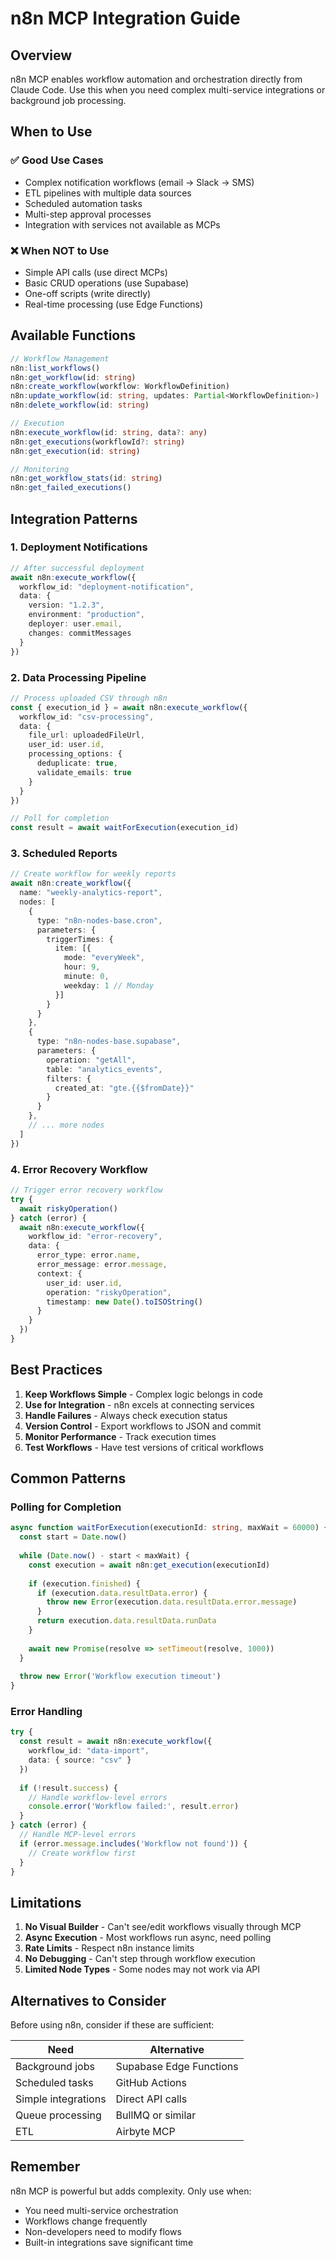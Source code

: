 # n8n MCP Integration Guide

## Overview
n8n MCP enables workflow automation and orchestration directly from Claude Code. Use this when you need complex multi-service integrations or background job processing.

## When to Use

### ✅ Good Use Cases
- Complex notification workflows (email → Slack → SMS)
- ETL pipelines with multiple data sources
- Scheduled automation tasks
- Multi-step approval processes
- Integration with services not available as MCPs

### ❌ When NOT to Use
- Simple API calls (use direct MCPs)
- Basic CRUD operations (use Supabase)
- One-off scripts (write directly)
- Real-time processing (use Edge Functions)

## Available Functions

```typescript
// Workflow Management
n8n:list_workflows()
n8n:get_workflow(id: string)
n8n:create_workflow(workflow: WorkflowDefinition)
n8n:update_workflow(id: string, updates: Partial<WorkflowDefinition>)
n8n:delete_workflow(id: string)

// Execution
n8n:execute_workflow(id: string, data?: any)
n8n:get_executions(workflowId?: string)
n8n:get_execution(id: string)

// Monitoring
n8n:get_workflow_stats(id: string)
n8n:get_failed_executions()
```

## Integration Patterns

### 1. Deployment Notifications
```typescript
// After successful deployment
await n8n:execute_workflow({
  workflow_id: "deployment-notification",
  data: {
    version: "1.2.3",
    environment: "production",
    deployer: user.email,
    changes: commitMessages
  }
})
```

### 2. Data Processing Pipeline
```typescript
// Process uploaded CSV through n8n
const { execution_id } = await n8n:execute_workflow({
  workflow_id: "csv-processing",
  data: {
    file_url: uploadedFileUrl,
    user_id: user.id,
    processing_options: {
      deduplicate: true,
      validate_emails: true
    }
  }
})

// Poll for completion
const result = await waitForExecution(execution_id)
```

### 3. Scheduled Reports
```typescript
// Create workflow for weekly reports
await n8n:create_workflow({
  name: "weekly-analytics-report",
  nodes: [
    {
      type: "n8n-nodes-base.cron",
      parameters: {
        triggerTimes: {
          item: [{
            mode: "everyWeek",
            hour: 9,
            minute: 0,
            weekday: 1 // Monday
          }]
        }
      }
    },
    {
      type: "n8n-nodes-base.supabase",
      parameters: {
        operation: "getAll",
        table: "analytics_events",
        filters: {
          created_at: "gte.{{$fromDate}}"
        }
      }
    },
    // ... more nodes
  ]
})
```

### 4. Error Recovery Workflow
```typescript
// Trigger error recovery workflow
try {
  await riskyOperation()
} catch (error) {
  await n8n:execute_workflow({
    workflow_id: "error-recovery",
    data: {
      error_type: error.name,
      error_message: error.message,
      context: {
        user_id: user.id,
        operation: "riskyOperation",
        timestamp: new Date().toISOString()
      }
    }
  })
}
```

## Best Practices

1. **Keep Workflows Simple** - Complex logic belongs in code
2. **Use for Integration** - n8n excels at connecting services
3. **Handle Failures** - Always check execution status
4. **Version Control** - Export workflows to JSON and commit
5. **Monitor Performance** - Track execution times
6. **Test Workflows** - Have test versions of critical workflows

## Common Patterns

### Polling for Completion
```typescript
async function waitForExecution(executionId: string, maxWait = 60000) {
  const start = Date.now()
  
  while (Date.now() - start < maxWait) {
    const execution = await n8n:get_execution(executionId)
    
    if (execution.finished) {
      if (execution.data.resultData.error) {
        throw new Error(execution.data.resultData.error.message)
      }
      return execution.data.resultData.runData
    }
    
    await new Promise(resolve => setTimeout(resolve, 1000))
  }
  
  throw new Error('Workflow execution timeout')
}
```

### Error Handling
```typescript
try {
  const result = await n8n:execute_workflow({
    workflow_id: "data-import",
    data: { source: "csv" }
  })
  
  if (!result.success) {
    // Handle workflow-level errors
    console.error('Workflow failed:', result.error)
  }
} catch (error) {
  // Handle MCP-level errors
  if (error.message.includes('Workflow not found')) {
    // Create workflow first
  }
}
```

## Limitations

1. **No Visual Builder** - Can't see/edit workflows visually through MCP
2. **Async Execution** - Most workflows run async, need polling
3. **Rate Limits** - Respect n8n instance limits
4. **No Debugging** - Can't step through workflow execution
5. **Limited Node Types** - Some nodes may not work via API

## Alternatives to Consider

Before using n8n, consider if these are sufficient:

| Need | Alternative |
|------|------------|
| Background jobs | Supabase Edge Functions |
| Scheduled tasks | GitHub Actions |
| Simple integrations | Direct API calls |
| Queue processing | BullMQ or similar |
| ETL | Airbyte MCP |

## Remember

n8n MCP is powerful but adds complexity. Only use when:
- You need multi-service orchestration
- Workflows change frequently
- Non-developers need to modify flows
- Built-in integrations save significant time

